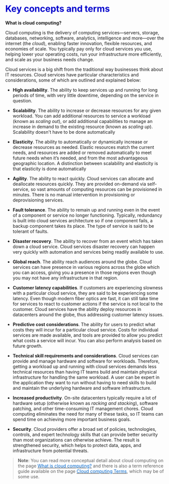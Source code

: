 <h1><strong><span style="color: #0000CD;">Key concepts and terms</span></strong></h1> 

**What is cloud computing?**

Cloud computing is the delivery of computing services—servers, storage, databases, networking, software, analytics, intelligence and more—over the internet (the *cloud*), enabling faster innovation, flexible resources, and economies of scale. You typically pay only for cloud services you use, helping lower your operating costs, run your infrastructure more efficiently, and scale as your business needs change.

Cloud services is a big shift from the traditional way businesses think about IT resources. Cloud services have particular characteristics and considerations, some of which are outlined and explained below:

- **High availability**. The ability to keep services up and running for long periods of time, with very little downtime, depending on the service in question.

- **Scalability**. The ability to increase or decrease resources for any given workload. You can add additional resources to service a workload (known as *scaling out*), or add additional capabilities to manage an increase in demand to the existing resource (known as *scaling up*). Scalability doesn't have to be done automatically

- **Elasticity**. The ability to automatically or dynamically increase or decrease resources as needed. Elastic resources match the current needs, and resources are added or removed automatically to meet future needs when it’s needed, and from the most advantageous geographic location. A distinction between scalability and elasticity is that elasticity is done automatically

- **Agility**. The ability to react quickly. Cloud services can allocate and deallocate resources quickly. They are provided on-demand via self-service, so vast amounts of computing resources can be provisioned in minutes. There is no manual intervention in provisioning or deprovisioning services.

- **Fault tolerance**. The ability to remain up and running even in the event of a component or service no longer functioning. Typically, redundancy is built into cloud services architecture so if one component fails, a backup component takes its place. The type of service is said to be tolerant of faults.

- **Disaster recovery**. The ability to recover from an event which has taken down a cloud service. Cloud services disaster recovery can happen very quickly with automation and services being readily available to use.

- **Global reach**. The ability reach audiences around the globe. Cloud services can have presence in various regions across the globe which you can access, giving you a presence in those regions even though you may not have any infrastructure in that region.

- **Customer latency capabilities**. If customers are experiencing slowness with a particular cloud service, they are said to be experiencing some latency. Even though modern fiber optics are  fast, it can still take time for services to react to customer actions if the service is not local to the customer. Cloud services have the ability deploy resources in datacenters around the globe, thus addressing customer latency issues.

- **Predictive cost considerations**. The ability for users to predict what costs they will incur for a particular cloud service. Costs for individual services are made available, and tools are provided to allow you predict what costs a service will incur. You can also perform analysis based on future growth.

- **Technical skill requirements and considerations**. Cloud services can provide and manage hardware and software for workloads. Therefore, getting a workload up and running with cloud services demands less technical resources than having IT teams build and maintain physical infrastructure for handling the same workload. A user can be expert in the application they want to run without having to need skills to build and maintain the underlying hardware and software infrastructure.

- **Increased productivity**. On-site datacenters typically require a lot of hardware setup (otherwise known as *racking and stacking*), software patching, and other time-consuming IT management chores. Cloud computing eliminates the need for many of these tasks, so IT teams can spend time on achieving more important business goals.

- **Security**. Cloud providers offer a broad set of policies, technologies, controls, and expert technology skills that can provide better security than most organizations can otherwise achieve. The result is strengthened security, which helps to protect data, apps, and infrastructure from potential threats.




> **Note**: You can read more conceptual detail about cloud computing on the page <a href="https://azure.microsoft.com/en-us/overview/what-is-cloud-computing/" target="_blank"><span style="color: #0066cc;"> What is cloud computing?</span></a> and there is also a term reference guide available on the page <a href="https://azure.microsoft.com/en-us/overview/cloud-computing-dictionary/" target="_blank"><span style="color: #0066cc;"> Cloud computing Terms</span></a>,  which may be of some use. 


